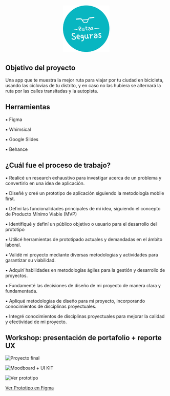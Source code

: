 # <h1 align="center"> <img src="https://raw.githubusercontent.com/MayteLlerena/Ruta-Segura/main/RutasSeguras.logo.png" width="145"></h1>

## Objetivo del proyecto

Una app que te muestra la mejor ruta para viajar por tu ciudad en bicicleta, usando las ciclovías de tu distrito, y en caso no las hubiera se alternará la ruta por las calles transitadas y la autopista.

## Herramientas

▪️ Figma 

▪️ Whimsical 

▪️ Google Slides

▪️ Behance 

## ¿Cuál fue el proceso de trabajo?


▪️ Realicé un research exhaustivo para investigar acerca de un problema y convertirlo en una idea de aplicación.

▪️ Diseñé y creé un prototipo de aplicación siguiendo la metodología mobile first.

▪️ Definí las funcionalidades principales de mi idea, siguiendo el concepto de Producto Mínimo Viable (MVP)

▪️ Identifiqué y definí un público objetivo o usuario para el desarrollo del prototipo

▪️ Utilicé herramientas de prototipado actuales y demandadas en el ámbito laboral.

▪️ Validé mi proyecto mediante diversas metodologías y actividades para garantizar su viabilidad.

▪️ Adquirí habilidades en metodologías ágiles para la gestión y desarrollo de proyectos.

▪️ Fundamenté las decisiones de diseño de mi proyecto de manera clara y fundamentada.

▪️ Apliqué metodologías de diseño para mi proyecto, incorporando conocimientos de disciplinas proyectuales.

▪️ Integré conocimientos de disciplinas proyectuales para mejorar la calidad y efectividad de mi proyecto.


## Workshop: presentación de portafolio + reporte UX

![Proyecto final](https://github.com/MayteLlerena/Ruta-Segura/blob/main/Proyecto%20final.png?raw=true)

![Moodboard + UI KIT](https://github.com/MayteLlerena/Ruta-Segura/blob/main/Moodboard%20+%20UI%20KIT.png?raw=true)

![Ver prototipo](https://github.com/MayteLlerena/Ruta-Segura/blob/main/Ver%20prototipo.png?raw=true)

[Ver Prototipo en Figma](https://www.figma.com/proto/xekLmHggkbcmF29MOSrBw0/Animaci%C3%B3n-%7C-Llerena-Castro-Cindy-Jhoselyn-Mayte?type=design&node-id=1-184&t=wYbMhEAYx381ACJC-1&scaling=scale-down&page-id=0%3A1&starting-point-node-id=1%3A184&mode=design)








